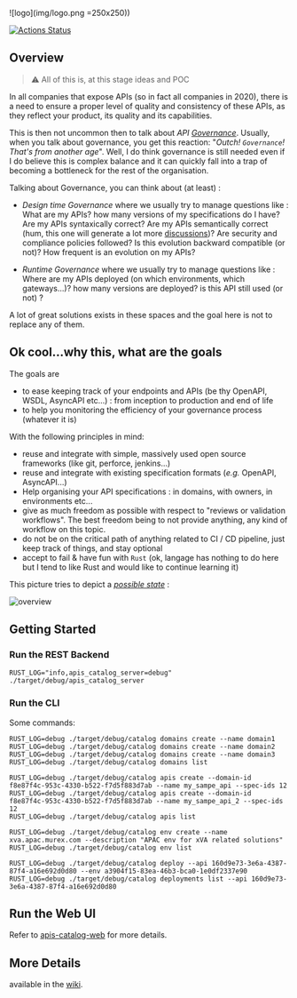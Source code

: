 ![logo](img/logo.png =250x250))

[![Actions Status](https://github.com/omallassi/apis-catalog/workflows/Rust/badge.svg)](https://github.com/omallassi/apis-catalog/actions)

## Overview 
> :warning: All of this is, at this stage ideas and POC

In all companies that expose APIs (so in fact all companies in 2020), there is a need to ensure a proper level of quality and consistency of these APIs, as they reflect your product, its quality and its capabilities.

This is then not uncommon then to talk about *API [Governance](#about-governance)*. Usually, when you talk about governance, you get this reaction: "_Outch! `Governance`! That's from another age_". Well, I do think governance is still needed even if I do believe this is complex balance and it can quickly fall into a trap of becoming a bottleneck for the rest of the organisation.

Talking about Governance, you can think about (at least) :

* _Design time Governance_ where we usually try to manage questions like : What are my APIs? how many versions of my specifications do I have? Are my APIs syntaxically correct? Are my APIs semantically correct (hum, this one will generate a lot more [discussions](#about-governance))? Are security and compliance policies followed? Is this evolution backward compatible (or not)? How frequent is an evolution on my APIs?

* _Runtime Governance_ where we usually try to manage questions like : Where are my APIs deployed (on which environments, which gateways...)? how many versions are deployed? is this API still used (or not) ?

A lot of great solutions exists in these spaces and the goal here is not to replace any of them. 

## Ok cool...why this, what are the goals

The goals are 

* to ease keeping track of your endpoints and APIs (be thy OpenAPI, WSDL, AsyncAPI etc...) : from inception to production and end of life
* to help you monitoring the efficiency of your governance process (whatever it is)

With the following principles in mind: 

* reuse and integrate with simple, massively used open source frameworks (like git, perforce, jenkins...)
* reuse and integrate with existing specification formats (_e.g._ OpenAPI, AsyncAPI...)
* Help organising your API specifications : in domains, with owners, in environments etc...
* give as much freedom as possible with respect to "reviews or validation workflows". The best freedom being to not provide anything, any kind of workflow on this topic. 
* do not be on the critical path of anything related to CI / CD pipeline, just keep track of things, and stay optional
* accept to fail & have fun with `Rust` (ok, langage has nothing to do here but I tend to like Rust and would like to continue learning it)

This picture tries to depict a [_possible state_](https://github.com/omallassi/apis-catalog/wiki/overview) : 

![overview](https://raw.githubusercontent.com/wiki/omallassi/apis-catalog/assets/287a566176d137e603a1305388877384.png)

## Getting Started

### Run  the REST Backend
`RUST_LOG="info,apis_catalog_server=debug" ./target/debug/apis_catalog_server`

### Run the CLI
Some commands: 
```
RUST_LOG=debug ./target/debug/catalog domains create --name domain1
RUST_LOG=debug ./target/debug/catalog domains create --name domain2
RUST_LOG=debug ./target/debug/catalog domains create --name domain3
RUST_LOG=debug ./target/debug/catalog domains list

RUST_LOG=debug ./target/debug/catalog apis create --domain-id f8e87f4c-953c-4330-b522-f7d5f883d7ab --name my_sampe_api --spec-ids 12
RUST_LOG=debug ./target/debug/catalog apis create --domain-id f8e87f4c-953c-4330-b522-f7d5f883d7ab --name my_sampe_api_2 --spec-ids 12
RUST_LOG=debug ./target/debug/catalog apis list

RUST_LOG=debug ./target/debug/catalog env create --name xva.apac.murex.com --description "APAC env for xVA related solutions"
RUST_LOG=debug ./target/debug/catalog env list

RUST_LOG=debug ./target/debug/catalog deploy --api 160d9e73-3e6a-4387-87f4-a16e692d0d80 --env a3904f15-83ea-46b3-bca0-1e0df2337e90
RUST_LOG=debug ./target/debug/catalog deployments list --api 160d9e73-3e6a-4387-87f4-a16e692d0d80
```

## Run the Web UI 
Refer to [apis-catalog-web](https://github.com/omallassi/apis-catalog-web) for more details. 

## More Details
available in the [wiki](https://github.com/omallassi/apis-catalog/wiki).
